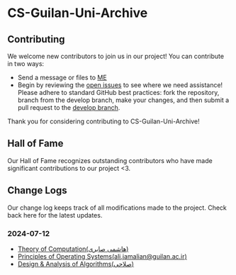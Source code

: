 # CS-Guilan-Uni-Archive
## Contributing
We welcome new contributors to join us in our project! You can contribute in two ways:
- Send a message or files to [ME](https://t.me/awirsh2b3c?text=CS-Guilan-Uni-Archive%0a)
- Begin by reviewing the [open issues](https://github.com/awirshf45d/CS-Guilan-Uni-Archive/issues) to see where we need assistance! Please adhere to standard GitHub best practices: fork the repository, branch from the develop branch, make your changes, and then submit a pull request to the [develop branch](https://github.com/awirshf45d/CS-Guilan-Uni-Archive/tree/develop).

Thank you for considering contributing to CS-Guilan-Uni-Archive!

## Hall of Fame
Our Hall of Fame recognizes outstanding contributors who have made significant contributions to our project <3.

## Change Logs
Our change log keeps track of all modifications made to the project. Check back here for the latest updates.
### 2024-07-12
- [Theory of Computation(هاشمی صابری)](https://github.com/awirshf45d/CS-Guilan-Uni-Archive/tree/main/Theory%20of%20Computation(%D9%87%D8%A7%D8%B4%D9%85%DB%8C%20%D8%B5%D8%A7%D8%A8%D8%B1%DB%8C))
- [Principles‬‬ of Operating Systems(ali.jamalian@guilan.ac.ir)](https://github.com/awirshf45d/CS-Guilan-Uni-Archive/tree/main/Principles%E2%80%AC%E2%80%AC%20of%20Operating%20Systems(ali.jamalian%40guilan.ac.ir))
- [Design & Analysis of Algorithms(صلاحی)](https://github.com/awirshf45d/CS-Guilan-Uni-Archive/tree/main/Design%20%26%20Analysis%20of%20Algorithms(%D8%B5%D9%84%D8%A7%D8%AD%DB%8C))

